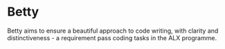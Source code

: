 # Betty
Betty aims to ensure a beautiful approach to code writing, with clarity and distinctiveness - a requirement pass coding tasks in the ALX programme.
